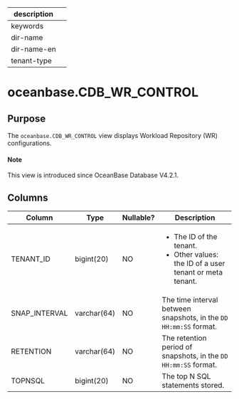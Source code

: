 |description||
|---|---|
|keywords||
|dir-name||
|dir-name-en||
|tenant-type||

# oceanbase.CDB_WR_CONTROL

## Purpose

The `oceanbase.CDB_WR_CONTROL` view displays Workload Repository (WR) configurations. 

<main id="notice" type='explain'>

  <h4>Note</h4>

  <p>This view is introduced since OceanBase Database V4.2.1. </p>

</main>

## Columns

| **Column** | **Type** | **Nullable?** | **Description** |
| --- | --- | --- | --- |
| TENANT_ID | bigint(20) | NO | <ul><li>The ID of the tenant. </li><li> Other values: the ID of a user tenant or meta tenant. </li></ul> |
| SNAP_INTERVAL | varchar(64) | NO | The time interval between snapshots, in the `DD HH:mm:SS` format. |
| RETENTION | varchar(64) | NO | The retention period of snapshots, in the `DD HH:mm:SS` format. |
| TOPNSQL | bigint(20) | NO | The top N SQL statements stored. |
